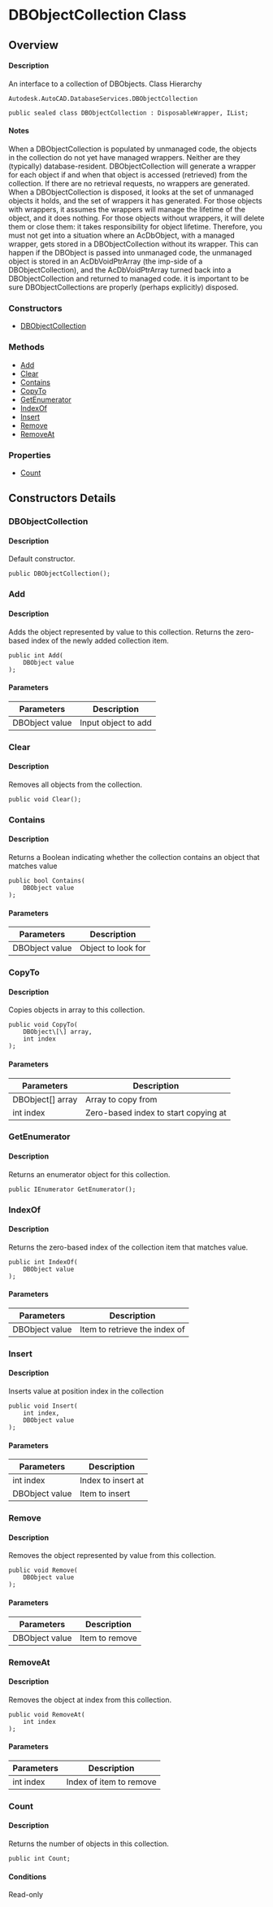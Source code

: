 # DBObjectCollection Class

## Overview

#### Description
An interface to a collection of DBObjects.
Class Hierarchy
```text
Autodesk.AutoCAD.DatabaseServices.DBObjectCollection
```

```text
public sealed class DBObjectCollection : DisposableWrapper, IList;
```

#### Notes
When a DBObjectCollection is populated by unmanaged code, the objects in the collection do not yet have managed wrappers. Neither are they (typically) database-resident. DBObjectCollection will generate a wrapper for each object if and when that object is accessed (retrieved) from the collection. If there are no retrieval requests, no wrappers are generated. When a DBObjectCollection is disposed, it looks at the set of unmanaged objects it holds, and the set of wrappers it has generated. For those objects with wrappers, it assumes the wrappers will manage the lifetime of the object, and it does nothing. For those objects without wrappers, it will delete them or close them: it takes responsibility for object lifetime. 
Therefore, you must not get into a situation where an AcDbObject, with a managed wrapper, gets stored in a DBObjectCollection without its wrapper. This can happen if the DBObject is passed into unmanaged code, the unmanaged object is stored in an AcDbVoidPtrArray (the imp-side of a DBObjectCollection), and the AcDbVoidPtrArray turned back into a DBObjectCollection and returned to managed code. 
it is important to be sure DBObjectCollections are properly (perhaps explicitly) disposed.
### Constructors

- [DBObjectCollection](#dbobjectcollection)

### Methods

- [Add](#add)
- [Clear](#clear)
- [Contains](#contains)
- [CopyTo](#copyto)
- [GetEnumerator](#getenumerator)
- [IndexOf](#indexof)
- [Insert](#insert)
- [Remove](#remove)
- [RemoveAt](#removeat)

### Properties

- [Count](#count)


## Constructors Details

### DBObjectCollection

#### Description
Default constructor.
```text
public DBObjectCollection();
```

### Add

#### Description
Adds the object represented by value to this collection. Returns the zero-based index of the newly added collection item.
```text
public int Add(
    DBObject value
);
```

#### Parameters

| Parameters | Description |
| --- | --- |
| DBObject value | Input object to add |

### Clear

#### Description
Removes all objects from the collection.
```text
public void Clear();
```

### Contains

#### Description
Returns a Boolean indicating whether the collection contains an object that matches value
```text
public bool Contains(
    DBObject value
);
```

#### Parameters

| Parameters | Description |
| --- | --- |
| DBObject value | Object to look for |

### CopyTo

#### Description
Copies objects in array to this collection.
```text
public void CopyTo(
    DBObject\[\] array, 
    int index
);
```

#### Parameters

| Parameters | Description |
| --- | --- |
| DBObject[] array | Array to copy from |
| int index | Zero-based index to start copying at |

### GetEnumerator

#### Description
Returns an enumerator object for this collection.
```text
public IEnumerator GetEnumerator();
```

### IndexOf

#### Description
Returns the zero-based index of the collection item that matches value.
```text
public int IndexOf(
    DBObject value
);
```

#### Parameters

| Parameters | Description |
| --- | --- |
| DBObject value | Item to retrieve the index of |

### Insert

#### Description
Inserts value at position index in the collection
```text
public void Insert(
    int index, 
    DBObject value
);
```

#### Parameters

| Parameters | Description |
| --- | --- |
| int index | Index to insert at |
| DBObject value | Item to insert |

### Remove

#### Description
Removes the object represented by value from this collection.
```text
public void Remove(
    DBObject value
);
```

#### Parameters

| Parameters | Description |
| --- | --- |
| DBObject value | Item to remove |

### RemoveAt

#### Description
Removes the object at index from this collection.
```text
public void RemoveAt(
    int index
);
```

#### Parameters

| Parameters | Description |
| --- | --- |
| int index | Index of item to remove |

### Count

#### Description
Returns the number of objects in this collection.
```text
public int Count;
```

#### Conditions
Read-only